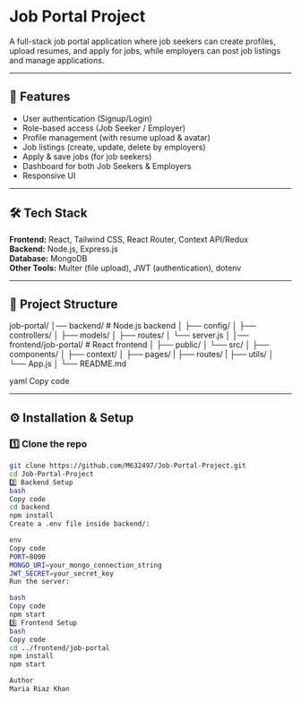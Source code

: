 ﻿# Job Portal Project
 A full-stack job portal application where job seekers can create profiles, upload resumes, and apply for jobs, while employers can post job listings and manage applications.

---

## 🚀 Features
- User authentication (Signup/Login)
- Role-based access (Job Seeker / Employer)
- Profile management (with resume upload & avatar)
- Job listings (create, update, delete by employers)
- Apply & save jobs (for job seekers)
- Dashboard for both Job Seekers & Employers
- Responsive UI

---

## 🛠 Tech Stack
**Frontend:** React, Tailwind CSS, React Router, Context API/Redux  
**Backend:** Node.js, Express.js  
**Database:** MongoDB  
**Other Tools:** Multer (file upload), JWT (authentication), dotenv  

---

## 📂 Project Structure
job-portal/
│── backend/ # Node.js backend
│ ├── config/
│ ├── controllers/
│ ├── models/
│ ├── routes/
│ └── server.js
│
│── frontend/job-portal/ # React frontend
│ ├── public/
│ └── src/
│ ├── components/
│ ├── context/
│ ├── pages/
| ├── routes/
| ├── utils/
│ └── App.js
│
└── README.md

yaml
Copy code

---

## ⚙️ Installation & Setup

### 1️⃣ Clone the repo
```bash
git clone https://github.com/M632497/Job-Portal-Project.git
cd Job-Portal-Project
2️⃣ Backend Setup
bash
Copy code
cd backend
npm install
Create a .env file inside backend/:

env
Copy code
PORT=8000
MONGO_URI=your_mongo_connection_string
JWT_SECRET=your_secret_key
Run the server:

bash
Copy code
npm start
3️⃣ Frontend Setup
bash
Copy code
cd ../frontend/job-portal
npm install
npm start

Author
Maria Riaz Khan


